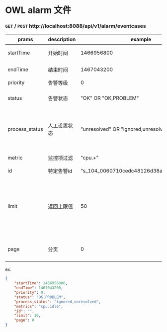 # OWL alarm 文件

### `GET` / `POST` http://localhost:8088/api/v1/alarm/eventcases

| prams | description | example | 备注 |  
| ----- | ----------- | ------- | --- |
| startTime | 开始时间 | 1466956800 | 与endTime必须一起设置 |
| endTime | 结束时间 | 1467043200 | 与startTime必须一起设置 |
| priority | 告警等级 | 0 | 0 ~ 4 |
| status | 告警状态 | "OK" OR "OK,PROBLEM" | 可查询参数: "OK", "PROBLEM" |
| process_status | 人工设置状态 | "unresolved" OR "ignored,unresolved" | 可查询参数 "unresolved", "in progress", "recovered", "resolved" |
| metric | 监控项过滤 | "cpu.+"| 支援regexp查询 |
| id | 特定告警id | "s_104_0060710cedc48126d38aaa99447adda6" | 选取特定告警 |
| limit | 返回上限值 | 50 | 当page為空or-1时代表不分页返回, 上限為2000; 如page>=0时,上限為50.数值超过会被取代 |
| page | 分页 | 0 | 选定返回页面页数, -1表示不分页 |

ex.
```json
{
	"startTime": 1466956800,
	"endTime": 1467043200,
	"priority": 0,
	"status": "OK,PROBLEM",
	"process_status": "ignored,unresolved",
	"metrics": "cpu.idle",
	"id": "",
	"limit": 10,
	"page": 0
}
```
